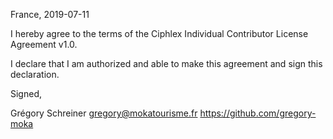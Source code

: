 France, 2019-07-11

I hereby agree to the terms of the Ciphlex Individual Contributor License Agreement v1.0.

I declare that I am authorized and able to make this agreement and sign this declaration.

Signed,

Grégory Schreiner gregory@mokatourisme.fr https://github.com/gregory-moka
